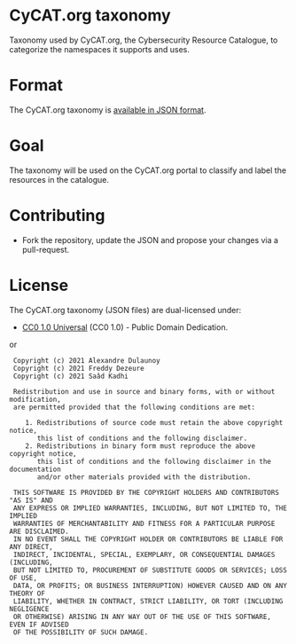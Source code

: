 
# CyCAT.org taxonomy

Taxonomy used by CyCAT.org, the Cybersecurity Resource Catalogue, to categorize the namespaces it supports and uses.

# Format

The CyCAT.org taxonomy is [available in JSON format](https://github.com/CyCat-project/cycat-taxonomy/blob/main/json/machinetag.json).

# Goal

The taxonomy will be used on the CyCAT.org portal to classify and label the resources in the catalogue.

# Contributing

- Fork the repository, update the JSON and propose your changes via a pull-request.

# License

The CyCAT.org taxonomy (JSON files) are dual-licensed under:

- [CC0 1.0 Universal](https://creativecommons.org/publicdomain/zero/1.0/legalcode) (CC0 1.0) - Public Domain Dedication.

or

~~~~
 Copyright (c) 2021 Alexandre Dulaunoy 
 Copyright (c) 2021 Freddy Dezeure
 Copyright (c) 2021 Saâd Kadhi 

 Redistribution and use in source and binary forms, with or without modification,
 are permitted provided that the following conditions are met:

    1. Redistributions of source code must retain the above copyright notice,
       this list of conditions and the following disclaimer.
    2. Redistributions in binary form must reproduce the above copyright notice,
       this list of conditions and the following disclaimer in the documentation
       and/or other materials provided with the distribution.

 THIS SOFTWARE IS PROVIDED BY THE COPYRIGHT HOLDERS AND CONTRIBUTORS "AS IS" AND
 ANY EXPRESS OR IMPLIED WARRANTIES, INCLUDING, BUT NOT LIMITED TO, THE IMPLIED
 WARRANTIES OF MERCHANTABILITY AND FITNESS FOR A PARTICULAR PURPOSE ARE DISCLAIMED.
 IN NO EVENT SHALL THE COPYRIGHT HOLDER OR CONTRIBUTORS BE LIABLE FOR ANY DIRECT,
 INDIRECT, INCIDENTAL, SPECIAL, EXEMPLARY, OR CONSEQUENTIAL DAMAGES (INCLUDING,
 BUT NOT LIMITED TO, PROCUREMENT OF SUBSTITUTE GOODS OR SERVICES; LOSS OF USE,
 DATA, OR PROFITS; OR BUSINESS INTERRUPTION) HOWEVER CAUSED AND ON ANY THEORY OF
 LIABILITY, WHETHER IN CONTRACT, STRICT LIABILITY, OR TORT (INCLUDING NEGLIGENCE
 OR OTHERWISE) ARISING IN ANY WAY OUT OF THE USE OF THIS SOFTWARE, EVEN IF ADVISED
 OF THE POSSIBILITY OF SUCH DAMAGE.
~~~~~

